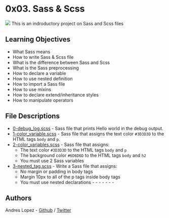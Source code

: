 # 0x03. Sass & Scss
<img src="https://miro.medium.com/max/5000/1*lpWLZ75HSCAYYQvx0wxYDQ.png">
This is an indroductory project on Sass and Scss files

## Learning Objectives

* What Sass means
* How to write Sass & Scss file
* What is the difference between Sass and Scss
* What is the Sass preprocessing
* How to declare a variable
* How to use nested definition
* How to import a Sass file
* How to use mixins
* How to declare extend/inheritance styles
* How to manipulate operators

## File Descriptions

* [0-debug_log.scss](0-debug_log.scss) - Sass file that prints Hello world in the debug output.
* [1-color_variable.scss](1-color_variable.scss) - Sass file that assigns the text color `#3D3D3D` to the HTML tags `body` and `p`.
* [2-color_variables.scss](2-color_variables.scss) - Sass file that assigns:
    - The text color `#3D3D3D` to the HTML tags `body` and `p`
    - The background color `#6D6D6D` to the HTML tags `body` and `h2`
    - You must use 2 Sass variables
* [3-nested_tag.scss](3-nested_tag.scss) - Write a Sass file that assigns:
    - No margin or padding in body tags
    - Margin 10px to all of the p tags inside body tags
    - You must use nested declarations
[]() -
[]() -
[]() -
[]() -
[]() -
[]() -
[]() -

## Authors
Andres Lopez - [Github](https://github.com/andylopezr) / [Twitter](https://twitter.com/_andy_lopez_)